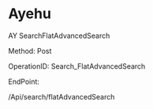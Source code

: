 #     Ayehu


AY SearchFlatAdvancedSearch

Method: Post

OperationID: Search_FlatAdvancedSearch

EndPoint:

/Api/search/flatAdvancedSearch
